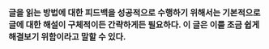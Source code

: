 ### 글을 읽는 방법에 대한 피드백을 성공적으로 수행하기 위해서는 기본적으로 글에 대한 해설이 구체적이든 간략하게든 필요하다. 이 글은 이를 조금 쉽게 해결보기 위함이라고 말할 수 있다.

#####
